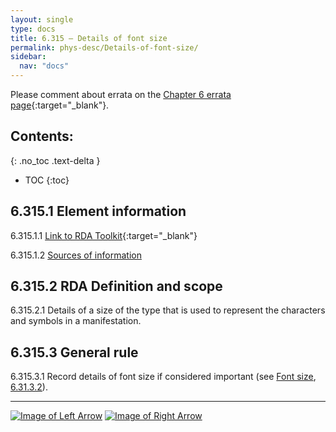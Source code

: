 ```yaml
---
layout: single
type: docs
title: 6.315 — Details of font size
permalink: phys-desc/Details-of-font-size/
sidebar:
  nav: "docs"
---
```


Please comment about errata on the [Chapter 6 errata page](https://docs.google.com/document/d/1mb67GUCT1bbQjywyeTpbjpWDe5iymT3qJ7jeoof5Ra4/edit#heading=h.35qv7ipun34x){:target="_blank"}.

## Contents:
{: .no_toc .text-delta }

- TOC
{:toc}

## 6.315.1 Element information

<a name="6.315.1.1">6.315.1.1</a> [Link to RDA Toolkit](https://beta.rdatoolkit.org/en-US_ala-d818f2c6-cced-357b-87ca-a4b482a249c4){:target="_blank"}

<a name="6.315.1.2">6.315.1.2</a> [Sources of information](/DCRMR/phys-desc/#6011-sources-of-information) 

## 6.315.2 RDA Definition and scope

<a name="6.315.2.1">6.315.2.1</a> Details of a size of the type that is used to represent the characters and symbols in a manifestation.

## 6.315.3 General rule 

<a name="6.315.3.1">6.315.3.1</a> Record details of font size if considered important (see [Font size](/DCRMR/phys-desc/Font-size/), [6.31.3.2](/DCRMR/phys-desc/Font-size/#6.31.3.2)).

---

[![Image of Left Arrow](https://rbms-bsc.github.io/DCRMR/assets/pictures/navigation/Arrow_Left.png "6.31 — Font size")](/DCRMR/phys-desc/Font-size/) [![Image of Right Arrow](https://rbms-bsc.github.io/DCRMR/assets/pictures/navigation/Arrow_Right.png "6.32 — Type of binding")](/DCRMR/phys-desc/Type-of-binding/)